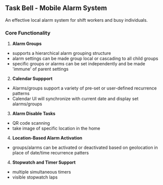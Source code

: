 ## Task Bell - Mobile Alarm System

An effective local alarm system for shift workers and busy individuals.

### Core Functionality

1. **Alarm Groups**

  - supports a hierarchical alarm grouping structure
  - alarm settings can be made group local or cascading to all child groups
  - specific groups or alarms can be set independently and be made 'immune' of parent settings

2.  **Calendar Suppport**
  - Alarms/groups support a variety of pre-set or user-defined recurrence patterns
  - Calendar UI will synchronize with current date and display set alarms/groups

3. **Alarm Disable Tasks**
  - QR code scanning
  - take image of specific location in the home

4. **Location-Based Alarm Activation**
  - groups/alarms can be activated or deactivated based on geolocation in place of date/time recurrence patters

4. **Stopwatch and Timer Support**
  - multiple simultaneous timers
  - visible stopwatch laps
